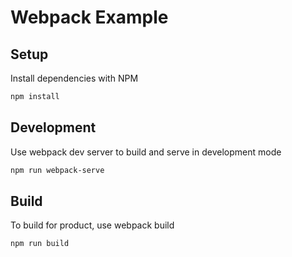# Webpack Example

## Setup

Install dependencies with NPM

```bash
npm install
```

## Development

Use webpack dev server to build and serve in development mode

```bash
npm run webpack-serve
```

## Build

To build for product, use webpack build

```bash
npm run build
```
